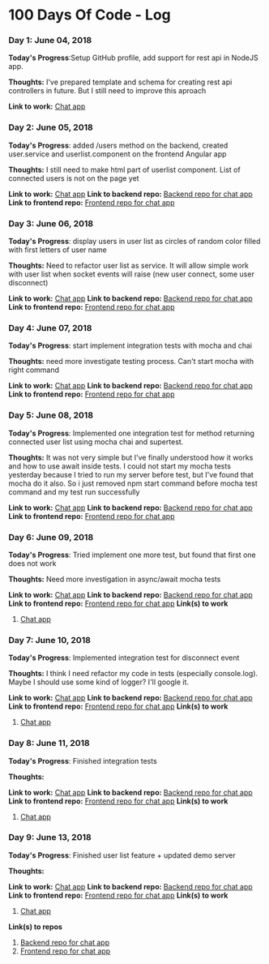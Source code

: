 # 100 Days Of Code - Log

### Day 1: June 04, 2018 

**Today's Progress**:Setup GitHub profile, add support for rest api in NodeJS app.

**Thoughts:** I've prepared template and schema for creating rest api controllers in future. But I still need to improve this aproach

**Link to work:** [Chat app](http://demochat.helper-studio.com)

### Day 2: June 05, 2018 

**Today's Progress**: added /users method on the backend, created user.service and userlist.component on the frontend Angular app

**Thoughts:** I still need to make html part of userlist component. List of connected  users is not on the page yet

**Link to work:** [Chat app](http://demochat.helper-studio.com)
**Link to backend repo:** [Backend repo for chat app](https://github.com/HelperStudio/chat-be)
**Link to frontend repo:** [Frontend repo for chat app](https://github.com/HelperStudio/chat-fe)

### Day 3: June 06, 2018 

**Today's Progress**: display users in user list as circles of random color filled with first letters of user name

**Thoughts:** Need to refactor user list as service. It will allow simple work with user list when socket events will raise (new user connect, some user disconnect)

**Link to work:** [Chat app](http://demochat.helper-studio.com)
**Link to backend repo:** [Backend repo for chat app](https://github.com/HelperStudio/chat-be)
**Link to frontend repo:** [Frontend repo for chat app](https://github.com/HelperStudio/chat-fe)

### Day 4: June 07, 2018 

**Today's Progress**: start implement integration tests with mocha and chai 

**Thoughts:** need more investigate testing process. Can't start mocha with right command

**Link to work:** [Chat app](http://demochat.helper-studio.com)
**Link to backend repo:** [Backend repo for chat app](https://github.com/HelperStudio/chat-be)
**Link to frontend repo:** [Frontend repo for chat app](https://github.com/HelperStudio/chat-fe)

### Day 5: June 08, 2018 

**Today's Progress**: Implemented one integration test for method returning connected user list using mocha chai and supertest. 

**Thoughts:** It was not very simple but I've finally understood how it works and how to use await inside tests. I could not start my mocha tests yesterday because I tried to run my server before test, but I've found that mocha do it also. So i just removed npm start command before mocha test command and my test run successfully 

**Link to work:** [Chat app](http://demochat.helper-studio.com)
**Link to backend repo:** [Backend repo for chat app](https://github.com/HelperStudio/chat-be)
**Link to frontend repo:** [Frontend repo for chat app](https://github.com/HelperStudio/chat-fe)

### Day 6: June 09, 2018 

**Today's Progress**: Tried implement one more test, but found that first one does not work 

**Thoughts:** Need more investigation in async/await mocha tests

**Link to work:** [Chat app](http://demochat.helper-studio.com)
**Link to backend repo:** [Backend repo for chat app](https://github.com/HelperStudio/chat-be)
**Link to frontend repo:** [Frontend repo for chat app](https://github.com/HelperStudio/chat-fe)
**Link(s) to work**
1. [Chat app](http://demochat.helper-studio.com)

### Day 7: June 10, 2018 

**Today's Progress**: Implemented integration test for disconnect event

**Thoughts:** I think I need refactor my code in tests (especially console.log). Maybe I should use some kind of logger? I'll google it.

**Link to work:** [Chat app](http://demochat.helper-studio.com)
**Link to backend repo:** [Backend repo for chat app](https://github.com/HelperStudio/chat-be)
**Link to frontend repo:** [Frontend repo for chat app](https://github.com/HelperStudio/chat-fe)
**Link(s) to work**
1. [Chat app](http://demochat.helper-studio.com)

### Day 8: June 11, 2018 

**Today's Progress**: Finished integration tests

**Thoughts:** 

**Link to work:** [Chat app](http://demochat.helper-studio.com)
**Link to backend repo:** [Backend repo for chat app](https://github.com/HelperStudio/chat-be)
**Link to frontend repo:** [Frontend repo for chat app](https://github.com/HelperStudio/chat-fe)
**Link(s) to work**
1. [Chat app](http://demochat.helper-studio.com)

### Day 9: June 13, 2018 

**Today's Progress**: Finished user list feature + updated demo server 

**Thoughts:** 

**Link to work:** [Chat app](http://demochat.helper-studio.com)
**Link to backend repo:** [Backend repo for chat app](https://github.com/HelperStudio/chat-be)
**Link to frontend repo:** [Frontend repo for chat app](https://github.com/HelperStudio/chat-fe)
**Link(s) to work**
1. [Chat app](http://demochat.helper-studio.com)

**Link(s) to repos**
1. [Backend repo for chat app](https://github.com/HelperStudio/chat-be)
2. [Frontend repo for chat app](https://github.com/HelperStudio/chat-fe)
